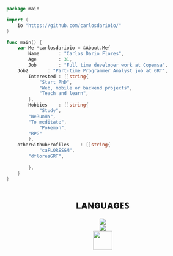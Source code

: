```go
package main

import (
    io "https://github.com/carlosdarioio/"
)

func main() {
    var Me *carlosdarioio = &About.Me{
        Name 	   : "Carlos Dario Flores",           
        Age        : 31,
        Job        : "Full time developer work at Copemsa",
	Job2       : "Part-time Programmer Analyst job at GRT",
        Interested : []string{
            "Start PhD",
            "Web, mobile or backend projects",            
            "Teach and learn",
        },
        Hobbies    : []string{
            "Study",
	    "WeRunHN",
	    "To meditate",
    	    "Pokemon",
	    "RPG"
        },
	otherGithubProfiles    : []string{
            "caFLORESGM",
	    "dfloresGRT",	    
	    
        },
    }
}
```
<h1 align="center"> ʟᴀɴɢᴜᴀɢᴇꜱ</h1>
<p align="center">
  <a href="https://skillicons.dev">
    <img src="https://skillicons.dev/icons?i=html,js,css,Laravel,vue,Blazor,react,php,linux,mysql,sql,git,github&theme=dark&perline=5" />
    </br>
    <img src="https://skillicons.dev/icons?i=vscode,discord,bots,md&theme=dark&perline=5" />
    </br>
    <img src="https://raw.githubusercontent.com/gofiber/docs/master/static/fiber_v2_logo.svg" height=50>
  </a>
</p>

